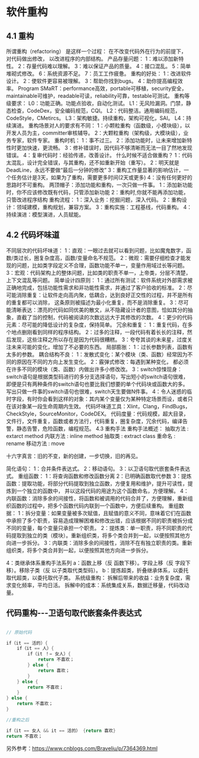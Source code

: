 # 软件重构


## 4.1 重构
所谓重构（refactoring） 是这样一个过程： 在不改变代码外在行为的前提下， 对代码做出修改， 以改进程序的内部结构。 
产品存量问题：
1：难以添加新特性。
2：存量代码难以理解。
3：难以保证产品的质量。
4：接口混乱。
5：简单堆砌式修改。
6：系统资源不足。
7：员工工作疲惫。
重构的好处：
1：改进软件设计。
2：使软件更容易被理解。
3：帮助你找到bugs。
4：助你提高编程效率。
Program SMaRT：performance高效，portable可移植，security安全，maintainable可维护，readable可读，reliability可靠，testable可测试。
重构等级要求：
L0：功能正确。功能点验收，自动化测试。
L1：无风险漏洞。门禁，静态检查，CodeDex，安全编码规范，CQI。
L2：代码整洁。通用编码规范，CodeStyle，CMetircs。
L3：架构敏捷。持续重构，架构可视化，SAI。
L4：持续演进。
重构场景对人的要求有不同：
1：小颗粒重构（函数级，小模块级），以开发人员为主，committer审核辅导。
2：大颗粒重构（架构级，大模块级），业务专家，软件专家。
重构时机：
1：事不过三。
2：添加功能时，让未来增加新特性时更加快速，更流畅。
3：修补错误时，因代码不够清晰而无法一目了然地发现错误。
4：复审代码时：经验传递，改善设计。
什么时候不适合做重构？
1：代码太混乱，设计完全错误，与其重构，还不如重新开始（重写）。
2：明天就是DeadLine，永远不要做“最后一分钟的修改”
3：重构工作量显著的影响估计，一个任务估计是3天，如果为了重构，需要更多时间(2天或更多)
4：没有任何更好的思路时不可重构。
两顶帽子：添加功能和重构，一次只做一件事。
1：添加新功能时，你不应该修改既有代码，只管添加新功能
2：重构时,你就不能再添加功能，只管改进程序结构
重构流程：
1：深入业务：挖掘问题，深入代码。
2：重构设计：领域建模，重构规划，兼容方案。
3：重构实施：工程基线，代码重构。
4：持续演进：模型演进，人员赋能。

## 4.2 代码坏味道
不同层次的代码坏味道：
1：直观：一眼过去就可以看到问题，比如魔鬼数字，函数/类过长，圈复杂度高，函数/变量命名不规范。
2：微观：需要仔细检查才能发现的问题，比如类字段定义不合理，函数功能不单一，变量作用域过长等问题。
3：宏观：代码架构上的整体问题，比如类的职责不单一，上帝类，分层不清楚，上下文混乱等问题。
简单设计四原则：
1：通过所有测试：软件系统对外部需求被正确地完成，包括功能性需求和非功能性需求，并通过了客户验收的标准。
2：尽可能消除重复：让软件走向高内聚，低耦合，达到良好正交性的过程，并不是所有的重复都可以消除， 这条原则被描述为最小化重复，而不是消除重复。
3：尽可能清晰表达：漂亮的代码如同优美的散文，从不隐藏设计者的意图，恰如其分的抽象，直截了当的控制，代码被阅读的次数远远大于其修改的次数。
4：更少的代码元素：尽可能的降低设计的复杂度，保持简单。
冗余和重复：
1：重复代码，在多个地点删刚看到同样的程序结构。
2：过多的注释，一段代码有着长长的注释，然后发现，这些注释之所以存在是因为代码很糟糕。
3：夸夸其谈的未来星，过度关注未来可能的变化，增加了不必要的东西。
局部膨胀：
1：过长参数列表，函数有太多的参数。
耦合结构不良：
1：发散式变化：某个模块（类、函数）经常因为不同的原因在不同的方向上发生变化。
2：霰弹式修改：每遇到某种变化， 都必须在许多不同的模块（类、函数）内做出许多小修改改。
3：switch惊悚现身：switch语句是根据类型码进行的多分支选择语句，写出短小的switch语句很难，即便是只有两种条件的switch语句也要比我们想要的单个代码块或函数大的多。写出只做一件事的switch语句也很难，switch天生要做N件事。
4：令人迷惑的临时字段，有时你会看到这样的对象：其内某个变量仅为某种特定场景而设，或者只在该对象某一段生命周期内生效。
代码坏味道工具：Xlint，Clang，FindBugs，CheckStyle，SourceMonitor，CodeDEX。
代码度量：代码规模，超大目录，文件行，文件重复，函数或者方法行，代码重复，圈复杂度，冗余代码，编译告警，静态告警，危险函数，编程规范。
4.3 重构手法
重构手法概述：
抽取方法 : extarct method
内联方法 : inline method
抽取类 : extract class
重命名 : rename
移动方法 : move

十六字真言：旧的不变，新的创建，一步切换，旧的再见。

简化语句：
1：合并条件表达式。
2：移动语句。
3：以卫语句取代嵌套条件表达式。
重组函数：
1：将查询函数和修改函数分离
2：已明确函数取代参数
3：提炼函数：提取功能，将部分代码提取到独立函数，方便复用和维护，提升可读性，提炼到一个独立的函数中， 并以这段代码的用途为这个函数命名，方便理解。
4：内联函数：消除多余的间接性，将函数和被调用的代码合并了，方便理解，重新组织函数的过程中，把多个函数代码内联到一个函数中，方便后续重构。
重组数据：
1：拆分变量：如果变量被多次赋值，且赋值的意义不同，意味着它们在函数中承担了多个职责，容易造成理解困难和修改出错，应该根据不同的职责被拆分成不同的变量，每个变量只承担一个职责。
2：提炼类：单一职责，将不同职责的代码提取到独立的类（模块）。重新组织类，将多个类合并到一起，以便按照其他方向进一步拆分。
3：内联类：消除多余的间接性，消除不在有独立职责的类。重新组织类，将多个类合并到一起，以便按照其他方向进一步拆分。

4：类继承体系重构手法系列
a：函数上移（反 函数下移）。字段上移（反 字段下移）。移除子类（反 以子类取代类型码）。
b：提炼超类，折叠继承体系，以委托取代超类，以委托取代子类。
系统级重构：
拆解后带来的收益：业务复杂度，需求变化频率，平均日活。
拆解中的成本：系统集成关系，数据迁移量，代码改动量。 




## 代码重构---卫语句取代嵌套条件表达式

``` c++

// 原始代码

if（it == 活的）{
    if（it == 人）{
        if（it ！= 女人）{
            return 不喜欢；
        } else {
            return 喜欢；
        }
    } else {
        return 不喜欢；
    }
} else {
    return 不喜欢；
}

//重构之后

if（it == 女人 && it == 活的） {return 喜欢}
return 不喜欢；

```


另外参考：https://www.cnblogs.com/Braveliu/p/7364369.html
